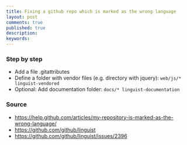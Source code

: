 ```yaml
---
title: Fixing a github repo which is marked as the wrong language
layout: post
comments: true
published: true
description: 
keywords: 
---
```


### Step by step

* Add a file .gitattributes
* Define a folder with vendor files (e.g. directory with jquery): `web/js/* linguist-vendored`
* Optional: Add documentation folder: `docs/* linguist-documentation`

### Source
 
* <https://help.github.com/articles/my-repository-is-marked-as-the-wrong-language/>
* <https://github.com/github/linguist>
* <https://github.com/github/linguist/issues/2396>